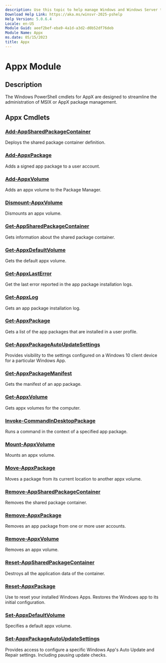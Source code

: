 ```yaml
---
description: Use this topic to help manage Windows and Windows Server technologies with Windows PowerShell.
Download Help Link: https://aka.ms/winsvr-2025-pshelp
Help Version: 5.0.6.4
Locale: en-US
Module Guid: aeef2bef-eba9-4a1d-a3d2-d0b52df76deb
Module Name: Appx
ms.date: 05/15/2023
title: Appx
---
```


# Appx Module

## Description

The Windows PowerShell cmdlets for AppX are designed to streamline the administration of MSIX or
AppX package management.

## Appx Cmdlets

### [Add-AppSharedPackageContainer](Add-AppSharedPackageContainer.md)

Deploys the shared package container definition.

### [Add-AppxPackage](Add-AppxPackage.md)

Adds a signed app package to a user account.

### [Add-AppxVolume](Add-AppxVolume.md)

Adds an appx volume to the Package Manager.

### [Dismount-AppxVolume](Dismount-AppxVolume.md)

Dismounts an appx volume.

### [Get-AppSharedPackageContainer](Get-AppSharedPackageContainer.md)

Gets information about the shared package container.

### [Get-AppxDefaultVolume](Get-AppxDefaultVolume.md)

Gets the default appx volume.

### [Get-AppxLastError](Get-AppxLastError.md)

Get the last error reported in the app package installation logs.

### [Get-AppxLog](Get-AppxLog.md)

Gets an app package installation log.

### [Get-AppxPackage](Get-AppxPackage.md)

Gets a list of the app packages that are installed in a user profile.

### [Get-AppxPackageAutoUpdateSettings](Get-AppxPackageAutoUpdateSettings.md)

Provides visibility to the settings configured on a Windows 10 client device for a particular
Windows App.

### [Get-AppxPackageManifest](Get-AppxPackageManifest.md)

Gets the manifest of an app package.

### [Get-AppxVolume](Get-AppxVolume.md)

Gets appx volumes for the computer.

### [Invoke-CommandInDesktopPackage](Invoke-CommandInDesktopPackage.md)

Runs a command in the context of a specified app package.

### [Mount-AppxVolume](Mount-AppxVolume.md)

Mounts an appx volume.

### [Move-AppxPackage](Move-AppxPackage.md)

Moves a package from its current location to another appx volume.

### [Remove-AppSharedPackageContainer](Remove-AppSharedPackageContainer.md)

Removes the shared package container.

### [Remove-AppxPackage](Remove-AppxPackage.md)

Removes an app package from one or more user accounts.

### [Remove-AppxVolume](Remove-AppxVolume.md)

Removes an appx volume.

### [Reset-AppSharedPackageContainer](Reset-AppSharedPackageContainer.md)

Destroys all the application data of the container.

### [Reset-AppxPackage](Reset-AppxPackage.md)

Use to reset your installed Windows Apps. Restores the Windows app to its initial configuration.

### [Set-AppxDefaultVolume](Set-AppxDefaultVolume.md)

Specifies a default appx volume.

### [Set-AppxPackageAutoUpdateSettings](Set-AppxPackageAutoUpdateSettings.md)

Provides access to configure a specific Windows App's Auto Update and Repair settings. Including
pausing update checks.
